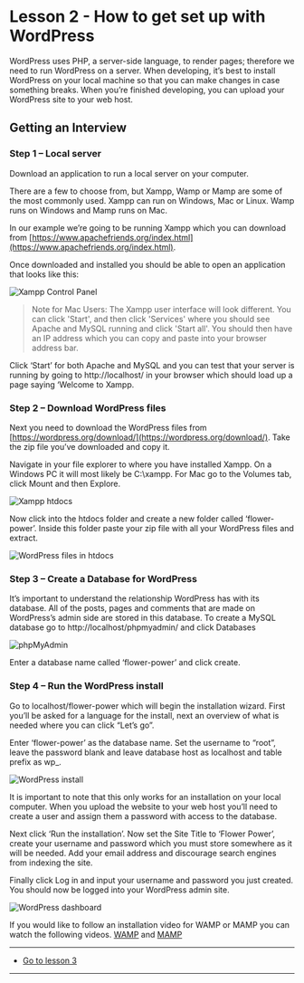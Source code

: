 # Lesson 2 - How to get set up with WordPress

WordPress uses PHP, a server-side language, to render pages; therefore we need to run WordPress on a server. When developing, it’s best to install WordPress on your local machine so that you can make changes in case something breaks. When you’re finished developing, you can upload your WordPress site to your web host.

## Getting an Interview

### Step 1 – Local server

Download an application to run a local server on your computer.

There are a few to choose from, but Xampp, Wamp or Mamp are some of the most commonly used. Xampp can run on Windows, Mac or Linux. Wamp runs on Windows and Mamp runs on Mac.

In our example we’re going to be running Xampp which you can download from [https://www.apachefriends.org/index.html](https://www.apachefriends.org/index.html).

Once downloaded and installed you should be able to open an application that looks like this:

<img src="/images/cms_lesson1-2_1.jpg" alt="Xampp Control Panel" style="max-width:600px">

> Note for Mac Users:
The Xampp user interface will look different. You can click 'Start', and then click 'Services' where you should see Apache and MySQL running and click 'Start all'. You should then have an IP address which you can copy and paste into your browser address bar.

Click ‘Start’ for both Apache and MySQL and you can test that your server is running by going to http://localhost/ in your browser which should load up a page saying ‘Welcome to Xampp.

### Step 2 – Download WordPress files

Next you need to download the WordPress files from [https://wordpress.org/download/](https://wordpress.org/download/). Take the zip file you’ve downloaded and copy it.

Navigate in your file explorer to where you have installed Xampp. On a Windows PC it will most likely be C:\xampp. For Mac go to the Volumes tab, click Mount and then Explore.

<img src="/images/cms_lesson1-2_2.jpg" alt="Xampp htdocs" style="max-width:600px">

Now click into the htdocs folder and create a new folder called ‘flower-power’. Inside this folder paste your zip file with all your WordPress files and extract.

<img src="/images/cms_lesson1-2_3.jpg" alt="WordPress files in htdocs" style="max-width:600px">

### Step 3 – Create a Database for WordPress

It’s important to understand the relationship WordPress has with its database. All of the posts, pages and comments that are made on WordPress’s admin side are stored in this database. To create a MySQL database go to http://localhost/phpmyadmin/ and click Databases

<img src="/images/cms_lesson1-2_4.jpg" alt="phpMyAdmin" style="max-width:600px">

Enter a database name called ‘flower-power’ and click create.

### Step 4 – Run the WordPress install

Go to localhost/flower-power which will begin the installation wizard. First you’ll be asked for a language for the install, next an overview of what is needed where you can click “Let’s go”.

Enter ‘flower-power’ as the database name. Set the username to “root”, leave the password blank and leave database host as localhost and table prefix as wp\_.

<img src="/images/cms_lesson1-2_5.jpg" alt="WordPress install" style="max-width:600px">

It is important to note that this only works for an installation on your local computer. When you upload the website to your web host you’ll need to create a user and assign them a password with access to the database.

Next click ‘Run the installation’. Now set the Site Title to ‘Flower Power’, create your username and password which you must store somewhere as it will be needed. Add your email address and discourage search engines from indexing the site.

Finally click Log in and input your username and password you just created. You should now be logged into your WordPress admin site.

<img src="/images/cms_lesson1-2_6.jpg" alt="WordPress dashboard" style="max-width:600px">

If you would like to follow an installation video for WAMP or MAMP you can watch the following videos. [WAMP](https://www.linkedin.com/learning/installing-and-running-wordpress-wamp-2/welcome?u=43268076) and [MAMP](https://www.linkedin.com/learning/installing-and-running-wordpress-mamp-2)

---

-   [Go to lesson 3](3)

---
